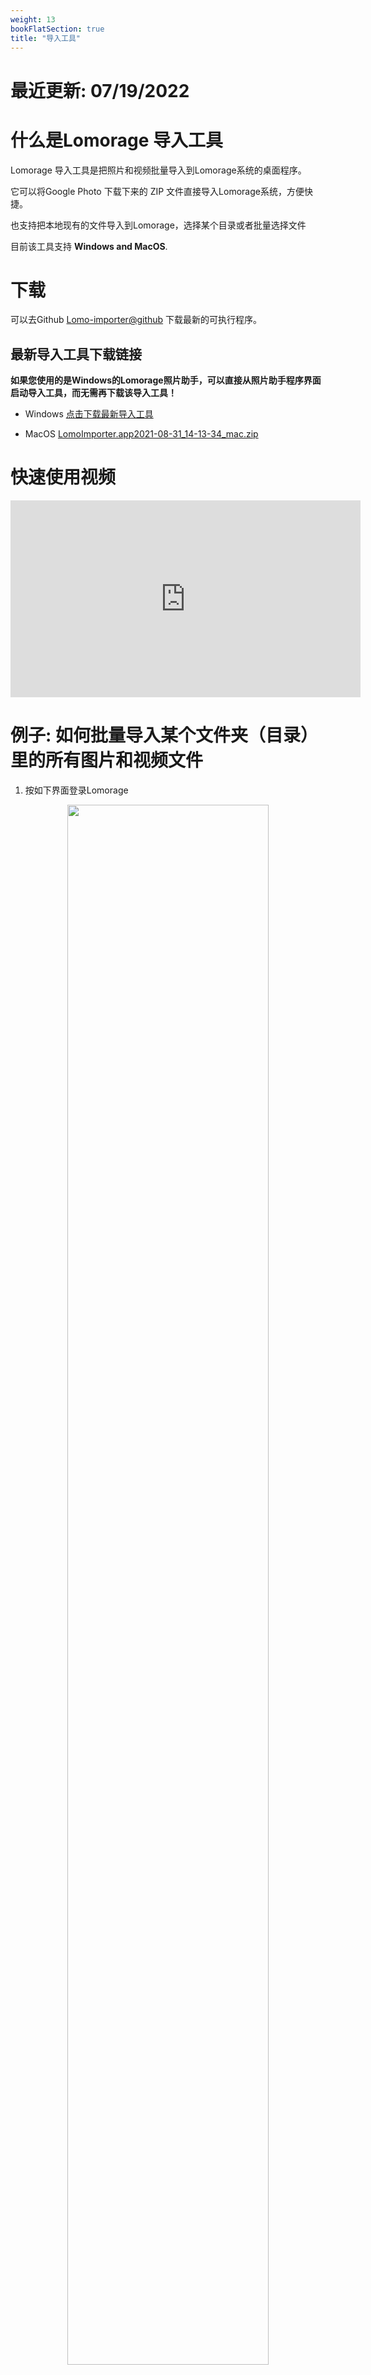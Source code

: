 ```yaml
---
weight: 13
bookFlatSection: true
title: "导入工具"
---
```


# 最近更新: 07/19/2022
  
# 什么是Lomorage 导入工具


Lomorage 导入工具是把照片和视频批量导入到Lomorage系统的桌面程序。

它可以将Google Photo 下载下来的 ZIP 文件直接导入Lomorage系统，方便快捷。

也支持把本地现有的文件导入到Lomorage，选择某个目录或者批量选择文件

目前该工具支持 **Windows and MacOS**.

# 下载

可以去Github [Lomo-importer@github](https://github.com/lomorage/lomo-importer-release) 下载最新的可执行程序。

## 最新导入工具下载链接

**如果您使用的是Windows的Lomorage照片助手，可以直接从照片助手程序界面启动导入工具，而无需再下载该导入工具！**

- Windows [点击下载最新导入工具](https://lomosw.lomorage.com/windows/LomoImporter.zip)
  
- MacOS [LomoImporter.app2021-08-31_14-13-34_mac.zip](https://lomosw.lomorage.com/mac/LomoImporter.zip)


# 快速使用视频

<iframe width="560" height="315" src="https://www.youtube.com/embed/6dsxfmWZkoI" title="YouTube video player" frameborder="0" allow="accelerometer; autoplay; clipboard-write; encrypted-media; gyroscope; picture-in-picture" allowfullscreen></iframe>


# 例子: 如何批量导入某个文件夹（目录）里的所有图片和视频文件
1. 按如下界面登录Lomorage

<div align="center">
  
  <p class="screenshoot" />
  <img width="80%" src="/img/installation/lomorage-importer/login.jpg">
  
</div>

2. 点击 按钮 **“1.Select Folder..."**, 选择你需要导入的目录，程序会自动遍历该目录下的文件夹，并显示在界面上
3. 等分析完毕， 点击按钮 **“2.Start Import"**，如下图所示：

<div align="center">
  
  <p class="screenshoot" />
  <img width="80%" src="/img/installation/lomorage-importer/start.jpg">
  
</div>

# 例子: 如何批量导入Google Photo的 ZIP 文件

1. 第一步是去 takeout.google.com 把所有的照片下载下来，不需要解压

2. 按如下界面登录Lomorage

<div align="center">
  
  <p class="screenshoot" />
  <img width="80%" src="/img/installation/lomorage-importer/login.jpg">
  
</div>

3. 点击 按钮 **“1.Add Files..."**, 选择你需要导入的ZIP 文件，等分析完成后， 点击按钮 **“2.Start Import"**，如下图所示：

<div align="center">
  
  <p class="screenshoot" />
  <img width="80%" src="/img/installation/lomorage-importer/start_zip.jpg">
  
</div>

有任何问题，请与我们联系：support at lomorage dot com

## 从已有目录中导入媒体文件
如果用户有一些媒体文件存储在已有的USB硬盘或者本地磁盘，或者远程mount的磁盘，并且希望可以直接导入到本系统里面，除了使用importer tool，也可以使用lomoc来完成，这样可以避免额外的网络流量。缺省情况下，lomoc会删除旧文件，移动到新目录下，但是如果用户指定`--no-move`选项，则旧文件会仍然保留在已有的目录中，"Lomorage照片助手"不会做任何操作。所有的导入日志存储在`/opt/lomorage/var/log/import_[import directory].log`里面。
```
$ /opt/lomorage/bin/lomoc import -h
NAME:
   lomoc import - Import all photos from given directory into lomo backend with given username and password

USAGE:
   lomoc import [command options] [username] [password] [directory]

OPTIONS:
   --port value, -p value  (default: 8000)
   --no-move, -n           not moving original photos/videos, and only insert record in db
```

需要注意事项:
 - 缺省情况下，lomod在端口8000监听，如果用户改变了监听端口，需要设置`--port`来指定新的监听端口`。
 - 缺省情况下，导入会删除旧文件，移动到新目录下，但是如果用户指定`--no-move`选项，则旧文件会仍然保留在已有的目录中，"Lomorage照片助手"不会做任何操作。

导入日志范例:
```
$ /opt/lomorage/bin/lomoc import alice password /media/STEC_838C-1111/test/video
-m
Login localhost successfully
import photos/videos from /media/STEC_838C-1111/test
please check import log /opt/lomorage/var/log/import_media_STEC_838C-1111_test.log

$ cat /opt/lomorage/var/log/import_media_STEC_838C-1111_test.log
start import /media/STEC_838C-1111/test/img/11_2014_01_21.webp
finish import /media/STEC_838C-1111/test/img/11_2014_01_21.webp to /media/STEC_838C-1111/alice/Photos/master/2021/09/20/20210920_9391.webp
start import /media/STEC_838C-1111/test/img/12_2014_01_21.heic
finish import /media/STEC_838C-1111/test/img/12_2014_01_21.heic to /media/STEC_838C-1111/alice/Photos/master/2021/09/20/20210920_9392.heic
start import /media/STEC_838C-1111/test/img/14_2017_09_13.heic
finish import /media/STEC_838C-1111/test/img/14_2017_09_13.heic to /media/STEC_838C-1111/alice/Photos/master/2017/09/13/20170913_9393.heic
start import /media/STEC_838C-1111/test/img/1_2003_01_17.jpg
finish import /media/STEC_838C-1111/test/img/1_2003_01_17.jpg to /media/STEC_838C-1111/alice/Photos/master/2003/01/17/20030117_9394.jpg
start import /media/STEC_838C-1111/test/img/3_2003_11_01.jpg
finish import /media/STEC_838C-1111/test/img/3_2003_11_01.jpg to /media/STEC_838C-1111/alice/Photos/master/2003/11/01/20031101_9395.jpg
start import /media/STEC_838C-1111/test/img/4_2003_11_01.jpg
finish import /media/STEC_838C-1111/test/img/4_2003_11_01.jpg to /media/STEC_838C-1111/alice/Photos/master/2003/11/01/20031101_9396.jpg
start import /media/STEC_838C-1111/test/img/5_2003_11_23.jpg
finish import /media/STEC_838C-1111/test/img/5_2003_11_23.jpg to /media/STEC_838C-1111/alice/Photos/master/2003/11/23/20031123_9397.jpg
start import /media/STEC_838C-1111/test/img/6_2004_01_21.jpg
finish import /media/STEC_838C-1111/test/img/6_2004_01_21.jpg to /media/STEC_838C-1111/alice/Photos/master/2004/01/21/20040121_9398.jpg
start import /media/STEC_838C-1111/test/img/7_2004_09_12.webp
finish import /media/STEC_838C-1111/test/img/7_2004_09_12.webp to /media/STEC_838C-1111/alice/Photos/master/2004/09/12/20040912_9399.webp
start import /media/STEC_838C-1111/test/img/8_2008_12_14.dng
finish import /media/STEC_838C-1111/test/img/8_2008_12_14.dng to /media/STEC_838C-1111/alice/Photos/master/2008/12/14/20081214_9400.dng
start import /media/STEC_838C-1111/test/img/9_2013_07_28.png
finish import /media/STEC_838C-1111/test/img/9_2013_07_28.png to /media/STEC_838C-1111/alice/Photos/master/2021/09/20/20210920_9401.png
FINISH: totally scanned 1 directories, and imported 12 media files
```

# 以往更新: 08/19/2021
- 更新windows版本:发布64位版本，大于4G的文件直接导入
- 可配置导入线程数
## 以往更新: 07/26/2021
- 提高了导入速度
- 支持Lomo 动态图片格式
- 修复内存泄漏
- 修复退出时弹框问题

## 以往更新：07/14/2021 
- 支持导入目录：直接选择某个目录，程序会遍历该目录下所有的文件
